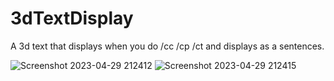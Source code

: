 # 3dTextDisplay
A 3d text that displays when you do /cc /cp /ct and displays as a sentences.

![Screenshot 2023-04-29 212412](https://user-images.githubusercontent.com/132179472/235333867-24a0af7d-6429-454c-8f6f-5811c7b921e9.png)
![Screenshot 2023-04-29 212415](https://user-images.githubusercontent.com/132179472/235333873-3ac0728d-abfc-4ce3-ad69-9c78b134dc05.png)
